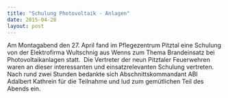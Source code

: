 ```yaml
---
title: "Schulung Photovoltaik - Anlagen"
date: 2015-04-28
layout: post
---
```


Am Montagabend den 27. April fand im Pflegezentrum Pitztal eine Schulung von der Elektrofirma Wultschnig aus Wenns zum Thema Brandeinsatz bei Photovoltaikanlagen statt.  Die Vertreter der neun Pitztaler Feuerwehren waren an dieser interessanten und einsatzrelevanten Schulung vertreten. Nach rund zwei Stunden bedankte sich Abschnittskommandant ABI Adalbert Kathrein für die Teilnahme und lud zum gemütlichen Teil des Abends ein.